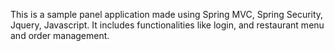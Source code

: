 This is a sample panel application made using Spring MVC, Spring Security, Jquery, Javascript.
It includes functionalities like login, and restaurant menu and order management.
